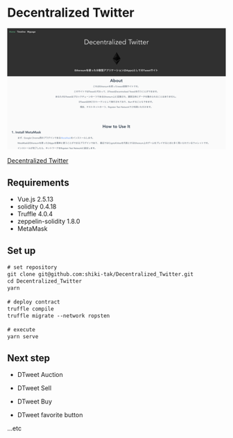 # Decentralized Twitter

![app-top-image](./public/top_image.png)

[Decentralized Twitter](https://dtwitter.herokuapp.com/)

## Requirements
- Vue.js 2.5.13
- solidity 0.4.18
- Truffle 4.0.4
- zeppelin-solidity 1.8.0
- MetaMask

## Set up
```
# set repository
git clone git@github.com:shiki-tak/Decentralized_Twitter.git
cd Decentralized_Twitter  
yarn

# deploy contract
truffle compile  
truffle migrate --network ropsten  

# execute
yarn serve
```
## Next step
- DTweet Auction
 - DTweet Sell
 - DTweet Buy


- DTweet favorite button

...etc
